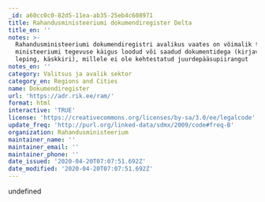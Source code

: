 ```yaml
---
_id: a60cc0c0-82d5-11ea-ab35-25eb4c608971
title: Rahandusministeeriumi dokumendiregister Delta
title_en: ''
notes: >-
  Rahandusministeeriumi dokumendiregistri avalikus vaates on võimalik tutvuda
  ministeeriumi tegevuse käigus loodud või saadud dokumentidega (kirjavahetus,
  leping, käskkiri), millele ei ole kehtestatud juurdepääsupiirangut
notes_en: ''
category: Valitsus ja avalik sektor
category_en: Regions and Cities
name: Dokumendiregister
url: 'https://adr.rik.ee/ram/'
format: html
interactive: 'TRUE'
license: 'https://creativecommons.org/licenses/by-sa/3.0/ee/legalcode'
update_freq: 'http://purl.org/linked-data/sdmx/2009/code#freq-B'
organization: Rahandusministeerium
maintainer_name: ''
maintainer_email: ''
maintainer_phone: ''
date_issued: '2020-04-20T07:07:51.692Z'
date_modified: '2020-04-20T07:07:51.692Z'
---
```

undefined
